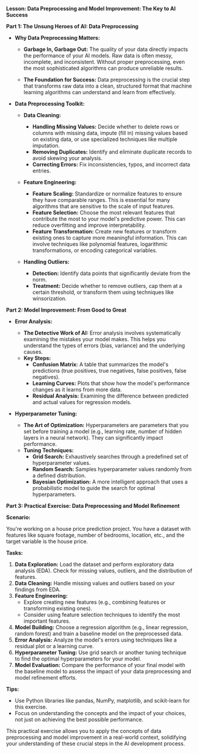 **Lesson: Data Preprocessing and Model Improvement: The Key to AI Success**

**Part 1: The Unsung Heroes of AI: Data Preprocessing**

* **Why Data Preprocessing Matters:**
    * **Garbage In, Garbage Out:** The quality of your data directly impacts the performance of your AI models. Raw data is often messy, incomplete, and inconsistent. Without proper preprocessing, even the most sophisticated algorithms can produce unreliable results.

    * **The Foundation for Success:** Data preprocessing is the crucial step that transforms raw data into a clean, structured format that machine learning algorithms can understand and learn from effectively.

* **Data Preprocessing Toolkit:**
    * **Data Cleaning:** 
        * **Handling Missing Values:**  Decide whether to delete rows or columns with missing data, impute (fill in) missing values based on existing data, or use specialized techniques like multiple imputation.
        * **Removing Duplicates:**  Identify and eliminate duplicate records to avoid skewing your analysis.
        * **Correcting Errors:** Fix inconsistencies, typos, and incorrect data entries.

    * **Feature Engineering:**
        * **Feature Scaling:** Standardize or normalize features to ensure they have comparable ranges. This is essential for many algorithms that are sensitive to the scale of input features.
        * **Feature Selection:** Choose the most relevant features that contribute the most to your model's predictive power. This can reduce overfitting and improve interpretability.
        * **Feature Transformation:** Create new features or transform existing ones to capture more meaningful information. This can involve techniques like polynomial features, logarithmic transformations, or encoding categorical variables.

    * **Handling Outliers:**
        * **Detection:** Identify data points that significantly deviate from the norm.
        * **Treatment:** Decide whether to remove outliers, cap them at a certain threshold, or transform them using techniques like winsorization.

**Part 2:  Model Improvement: From Good to Great**

* **Error Analysis:**
    * **The Detective Work of AI:** Error analysis involves systematically examining the mistakes your model makes. This helps you understand the types of errors (bias, variance) and the underlying causes.
    * **Key Steps:**
        * **Confusion Matrix:** A table that summarizes the model's predictions (true positives, true negatives, false positives, false negatives).
        * **Learning Curves:**  Plots that show how the model's performance changes as it learns from more data.
        * **Residual Analysis:**  Examining the difference between predicted and actual values for regression models.

* **Hyperparameter Tuning:**
    * **The Art of Optimization:** Hyperparameters are parameters that you set before training a model (e.g., learning rate, number of hidden layers in a neural network). They can significantly impact performance.
    * **Tuning Techniques:**
        * **Grid Search:**  Exhaustively searches through a predefined set of hyperparameter values.
        * **Random Search:**  Samples hyperparameter values randomly from a defined distribution.
        * **Bayesian Optimization:**  A more intelligent approach that uses a probabilistic model to guide the search for optimal hyperparameters.

**Part 3: Practical Exercise: Data Preprocessing and Model Refinement**

**Scenario:**

You're working on a house price prediction project. You have a dataset with features like square footage, number of bedrooms, location, etc., and the target variable is the house price.

**Tasks:**

1. **Data Exploration:** Load the dataset and perform exploratory data analysis (EDA). Check for missing values, outliers, and the distribution of features.
2. **Data Cleaning:** Handle missing values and outliers based on your findings from EDA.
3. **Feature Engineering:**
    * Explore creating new features (e.g., combining features or transforming existing ones).
    * Consider using feature selection techniques to identify the most important features.
4. **Model Building:**  Choose a regression algorithm (e.g., linear regression, random forest) and train a baseline model on the preprocessed data.
5. **Error Analysis:**  Analyze the model's errors using techniques like a residual plot or a learning curve.
6. **Hyperparameter Tuning:** Use grid search or another tuning technique to find the optimal hyperparameters for your model.
7. **Model Evaluation:** Compare the performance of your final model with the baseline model to assess the impact of your data preprocessing and model refinement efforts.

**Tips:**

* Use Python libraries like pandas, NumPy, matplotlib, and scikit-learn for this exercise.
* Focus on understanding the concepts and the impact of your choices, not just on achieving the best possible performance.

This practical exercise allows you to apply the concepts of data preprocessing and model improvement in a real-world context, solidifying your understanding of these crucial steps in the AI development process.
